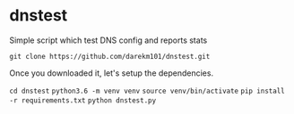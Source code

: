 # dnstest
Simple script which test DNS config and reports stats

`git clone https://github.com/darekm101/dnstest.git`

Once you downloaded it, let's setup the dependencies. 

`cd dnstest`
`python3.6 -m venv venv`
`source venv/bin/activate`
`pip install -r requirements.txt`
`python dnstest.py`
